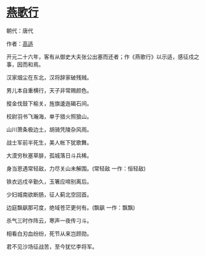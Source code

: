 # [燕歌行](http://so.gushiwen.org/view_10240.aspx)

朝代：唐代

作者：[高适](http://so.gushiwen.org/author_227.aspx)

<p><span style="font-family:FangSong_GB2312;">开元二十六年，客有从御史大夫张公出塞而还者；作《燕歌行》以示适，感征戍之事，因而和焉。</span></p><p>汉家烟尘在东北，汉将辞家破残贼。

男儿本自重横行，天子非常赐颜色。

摐金伐鼓下榆关，旌旗逶迤碣石间。

校尉羽书飞瀚海，单于猎火照狼山。

山川萧条极边土，胡骑凭陵杂风雨。

战士军前半死生，美人帐下犹歌舞。

大漠穷秋塞草腓，孤城落日斗兵稀。

身当恩遇常轻敌，力尽关山未解围。(常轻敌 一作：恒轻敌)

铁衣远戍辛勤久，玉箸应啼别离后。

少妇城南欲断肠，征人蓟北空回首。

边庭飘飖那可度，绝域苍茫更何有。(飘飖 一作：飘飘)

杀气三时作阵云，寒声一夜传刁斗。

相看白刃血纷纷，死节从来岂顾勋。

君不见沙场征战苦，至今犹忆李将军。</p>

